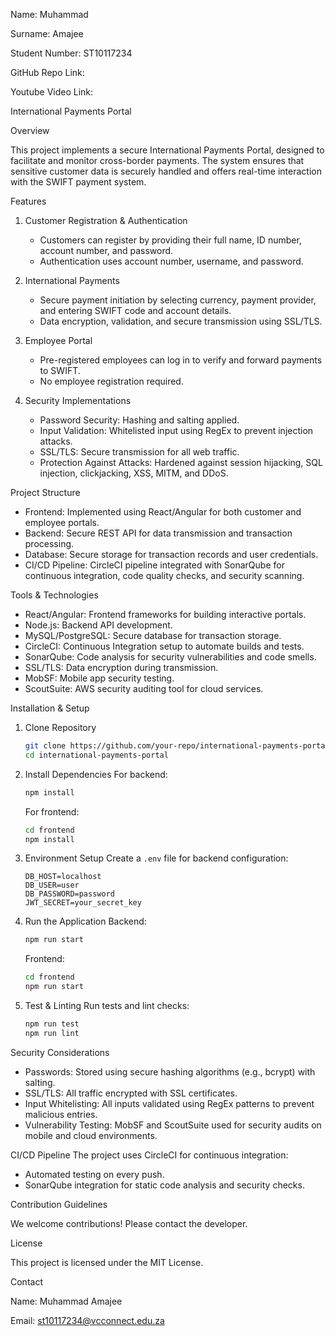 Name: Muhammad

Surname: Amajee

Student Number: ST10117234

GitHub Repo Link: 

Youtube Video Link: 

International Payments Portal

Overview

This project implements a secure International Payments Portal, designed to facilitate and monitor cross-border payments. The system ensures that sensitive customer data is securely handled and offers real-time interaction with the SWIFT payment system.

Features
1. Customer Registration & Authentication
   - Customers can register by providing their full name, ID number, account number, and password.
   - Authentication uses account number, username, and password.

2. International Payments
   - Secure payment initiation by selecting currency, payment provider, and entering SWIFT code and account details.
   - Data encryption, validation, and secure transmission using SSL/TLS.

3. Employee Portal
   - Pre-registered employees can log in to verify and forward payments to SWIFT.
   - No employee registration required.

4. Security Implementations
   - Password Security: Hashing and salting applied.
   - Input Validation: Whitelisted input using RegEx to prevent injection attacks.
   - SSL/TLS: Secure transmission for all web traffic.
   - Protection Against Attacks: Hardened against session hijacking, SQL injection, clickjacking, XSS, MITM, and DDoS.
     
Project Structure
- Frontend: Implemented using React/Angular for both customer and employee portals.
- Backend: Secure REST API for data transmission and transaction processing.
- Database: Secure storage for transaction records and user credentials.
- CI/CD Pipeline: CircleCI pipeline integrated with SonarQube for continuous integration, code quality checks, and security scanning.
  
Tools & Technologies
- React/Angular: Frontend frameworks for building interactive portals.
- Node.js: Backend API development.
- MySQL/PostgreSQL: Secure database for transaction storage.
- CircleCI: Continuous Integration setup to automate builds and tests.
- SonarQube: Code analysis for security vulnerabilities and code smells.
- SSL/TLS: Data encryption during transmission.
- MobSF: Mobile app security testing.
- ScoutSuite: AWS security auditing tool for cloud services.
  
Installation & Setup
1. Clone Repository
   ```bash
   git clone https://github.com/your-repo/international-payments-portal.git
   cd international-payments-portal
   ```

2. Install Dependencies
   For backend:
   ```bash
   npm install
   ```
   For frontend:
   ```bash
   cd frontend
   npm install
   ```

3. Environment Setup
   Create a `.env` file for backend configuration:
   ```
   DB_HOST=localhost
   DB_USER=user
   DB_PASSWORD=password
   JWT_SECRET=your_secret_key
   ```

4. Run the Application
   Backend:
   ```bash
   npm run start
   ```
   Frontend:
   ```bash
   cd frontend
   npm run start
   ```

5. Test & Linting
   Run tests and lint checks:
   ```bash
   npm run test
   npm run lint
   ```
   
Security Considerations
- Passwords: Stored using secure hashing algorithms (e.g., bcrypt) with salting.
- SSL/TLS: All traffic encrypted with SSL certificates.
- Input Whitelisting: All inputs validated using RegEx patterns to prevent malicious entries.
- Vulnerability Testing: MobSF and ScoutSuite used for security audits on mobile and cloud environments.
  
CI/CD Pipeline
The project uses CircleCI for continuous integration:
- Automated testing on every push.
- SonarQube integration for static code analysis and security checks.
  
Contribution Guidelines

We welcome contributions! Please contact the developer.

License

This project is licensed under the MIT License.

Contact

Name: Muhammad Amajee

Email: st10117234@vcconnect.edu.za
